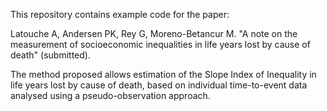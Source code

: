 This repository contains example code for the paper:

Latouche A, Andersen PK, Rey G, Moreno-Betancur M. "A note on the measurement of socioeconomic inequalities in life years lost by cause of death" (submitted).

The method proposed allows estimation of the Slope Index of Inequality in life years lost by cause of death, based on individual time-to-event data analysed using a pseudo-observation approach.
